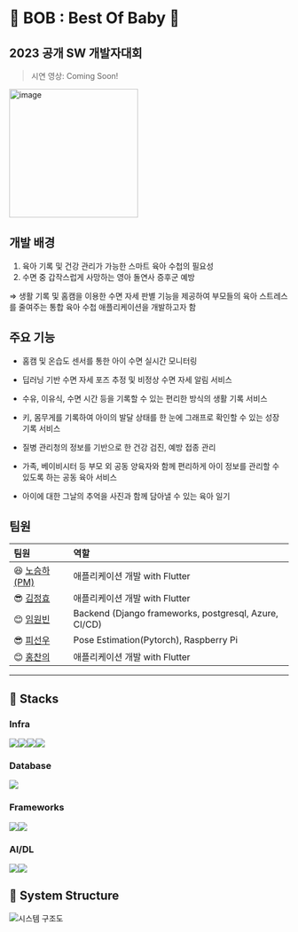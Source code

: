 # 👶 BOB : Best Of Baby 👶

## 2023 공개 SW 개발자대회


> 시연 영상: Coming Soon! <br>


<img width="232" alt="image" src="https://github.com/LSTM2023/BoB-AppPart/assets/87134427/c8414717-6fb0-4943-a3cb-3fe69925a87b">

## 개발 배경

1. 육아 기록 및 건강 관리가 가능한 스마트 육아 수첩의 필요성
2. 수면 중 갑작스럽게 사망하는 영아 돌연사 증후군 예방

  &Rightarrow; 생활 기록 및 홈캠을 이용한 수면 자세 판별 기능을 제공하여 부모들의 육아 스트레스를 줄여주는 통합 육아 수첩 애플리케이션을 개발하고자 함

## 주요 기능

- 홈캠 및 온습도 센서를 통한 아이 수면 실시간 모니터링
  
- 딥러닝 기반 수면 자세 포즈 추정 및 비정상 수면 자세 알림 서비스
- 수유, 이유식, 수면 시간 등을 기록할 수 있는 편리한 방식의 생활 기록 서비스
- 키, 몸무게를 기록하여 아이의 발달 상태를 한 눈에 그래프로 확인할 수 있는 성장 기록 서비스
- 질병 관리청의 정보를 기반으로 한 건강 검진, 예방 접종 관리
- 가족, 베이비시터 등 부모 외 공동 양육자와 함께 편리하게 아이 정보를 관리할 수 있도록 하는 공동 육아 서비스
- 아이에 대한 그날의 추억을 사진과 함께 담아낼 수 있는 육아 일기

## 팀원

| 팀원                                          | 역할                                     |
|:--------------------------------------------| :--------------------------------------- |
| 😆 [노승하(PM)](https://github.com/seungha164) | 애플리케이션 개발 with Flutter |
| 😎 [김정효](https://github.com/jjanghyo)       | 애플리케이션 개발 with Flutter |
| 😊 [임원빈](https://github.com/Mmm2927)        | Backend (Django frameworks, postgresql, Azure, CI/CD) |
| 😎 [피선우](https://github.com/SunWoo98Pi)     | Pose Estimation(Pytorch), Raspberry Pi      |
| 😊 [홍찬의](https://github.com/hcu55)          | 애플리케이션 개발 with Flutter |

---
## 🚀 Stacks
### Infra
<img src="https://img.shields.io/badge/Raspberry Pi-A22846?style=for-the-badge&logo=raspberrypi&logoColor=white"><img src="https://img.shields.io/badge/Microsoft Azure-0078D4?style=for-the-badge&logo=microsoftazure&logoColor=white"><img src="https://img.shields.io/badge/firebase-FFCA28?style=for-the-badge&logo=firebase&logoColor=white"><img src="https://img.shields.io/badge/Docker-2496ED?style=for-the-badge&logo=docker&logoColor=white">

### Database
<img src="https://img.shields.io/badge/postgresql-4169E1?style=for-the-badge&logo=postgresql&logoColor=white">

### Frameworks
<img src="https://img.shields.io/badge/django-092E20?style=for-the-badge&logo=django&logoColor=white"><img src="https://img.shields.io/badge/flutter-02569B?style=for-the-badge&logo=flutter&logoColor=white">

### AI/DL
<img src="https://img.shields.io/badge/pytorch-EE4C2C?style=for-the-badge&logo=pytorch&logoColor=white"><img src="https://img.shields.io/badge/yolo-00FFFF?style=for-the-badge&logo=yolo&logoColor=white">

## 📀 System Structure
![시스템 구조도](https://github.com/Mmm2927/LSTM/assets/75023467/a58b6387-e052-4d64-8553-97ff99dde03f)
